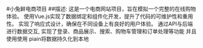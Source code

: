 #小兔鲜电商项目 
##描述: 这是一个电商网站项目，旨在模拟一个完整的在线购物体验。
使用Vue.js实现了数据绑定和组件化开发，提升了代码的可维护性和重用性。
实现了响应式设计，确保在不同设备上有良好的用户体验。
通过API与后端进行数据交互, 实现了登录、商品展示、搜索、购物车管理和订单处理等功能 并且使用使用 piain将数据持久化到本地
